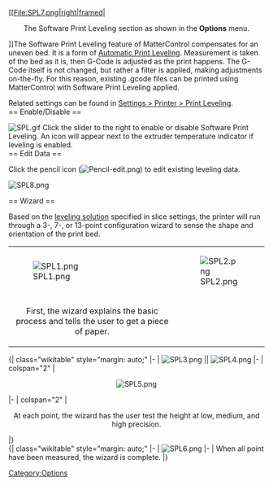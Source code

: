 \[\[[File:SPL7.png|right|framed](File:SPL7.png%7Cright%7Cframed)|

<center>

The Software Print Leveling section as shown in the **Options** menu.

</center>

\]\]The Software Print Leveling feature of MatterControl compensates for
an uneven bed. It is a form of [Automatic Print
Leveling](automatic-print-leveling). Measurement is taken of
the bed as it is, then G-Code is adjusted as the print happens. The
G-Code itself is not changed, but rather a filter is applied, making
adjustments on-the-fly. For this reason, existing .gcode files can be
printed using MatterControl with Software Print Leveling applied.

Related settings can be found in [Settings \> Printer \> Print
Leveling](settings/printer/print-leveling).  
\== Enable/Disable ==

![SPL.gif](http://wiki.mattercontrol.com/images/5/55/SPL.gif "SPL.gif") Click the slider to the right to enable or
disable Software Print Leveling. An icon will appear next to the
extruder temperature indicator if leveling is enabled.  
\== Edit Data ==

Click the pencil icon (![Pencil-edit.png](http://wiki.mattercontrol.com/images/b/b0/Pencil-edit.png
"Pencil-edit.png")) to edit existing leveling data.

![SPL8.png](http://wiki.mattercontrol.com/images/4/4f/SPL8.png "SPL8.png")

  
\== Wizard ==

Based on the [leveling
solution](settings/printer/print-leveling/machine-settings/leveling-solution)
specified in slice settings, the printer will run through a 3-, 7-, or
13-point configuration wizard to sense the shape and orientation of the
print bed.

<table>
<tbody>
<tr class="odd">
<td><figure>
<img src="SPL1.png" title="SPL1.png" alt="SPL1.png" /><figcaption>SPL1.png</figcaption>
</figure></td>
<td><figure>
<img src="SPL2.png" title="SPL2.png" alt="SPL2.png" /><figcaption>SPL2.png</figcaption>
</figure></td>
</tr>
<tr class="even">
<td><center>
<p>First, the wizard explains the basic process and tells the user to get a piece of paper.</p>
</center></td>
</tr>
</tbody>
</table>

  
{| class="wikitable" style="margin: auto;" |- | ![SPL3.png](http://wiki.mattercontrol.com/images/c/c7/SPL3.png
"SPL3.png") || ![SPL4.png](http://wiki.mattercontrol.com/images/a/ab/SPL4.png "SPL4.png") |- | colspan="2" |

<center>

![SPL5.png](http://wiki.mattercontrol.com/images/d/d2/SPL5.png "SPL5.png")

</center>

|- | colspan="2" |

<center>

At each point, the wizard has the user test the height at low, medium,
and high precision.

</center>

|}  
{| class="wikitable" style="margin: auto;" |- | ![SPL6.png](http://wiki.mattercontrol.com/images/9/98/SPL6.png
"SPL6.png") |- | When all point have been measured, the wizard is
complete. |}

[Category:Options](category:options)
